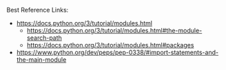 Best Reference Links:
* https://docs.python.org/3/tutorial/modules.html
  * https://docs.python.org/3/tutorial/modules.html#the-module-search-path
  * https://docs.python.org/3/tutorial/modules.html#packages
* https://www.python.org/dev/peps/pep-0338/#import-statements-and-the-main-module
